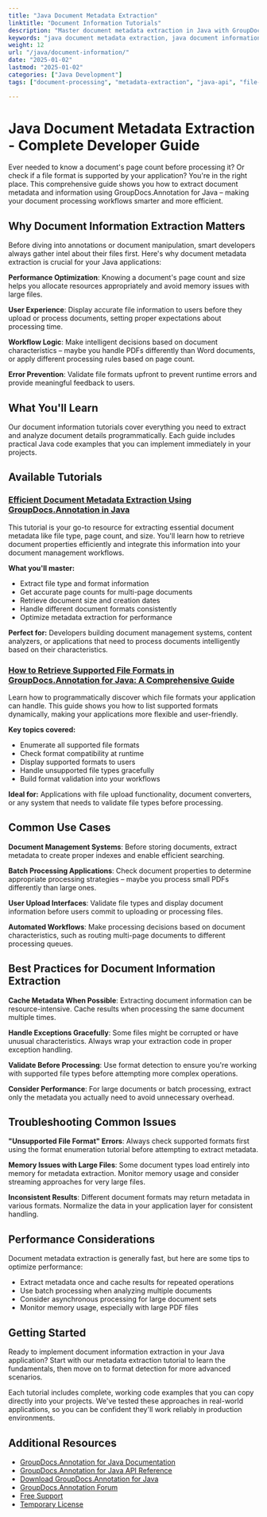 ```yaml
---
title: "Java Document Metadata Extraction"
linktitle: "Document Information Tutorials"
description: "Master document metadata extraction in Java with GroupDocs.Annotation. Get file info, formats, properties & page details programmatically with code examples."
keywords: "java document metadata extraction, java document information api, extract document properties java, java file format detection, document analysis java"
weight: 12
url: "/java/document-information/"
date: "2025-01-02"
lastmod: "2025-01-02"
categories: ["Java Development"]
tags: ["document-processing", "metadata-extraction", "java-api", "file-analysis"]

---
```

# Java Document Metadata Extraction - Complete Developer Guide

Ever needed to know a document's page count before processing it? Or check if a file format is supported by your application? You're in the right place. This comprehensive guide shows you how to extract document metadata and information using GroupDocs.Annotation for Java – making your document processing workflows smarter and more efficient.

## Why Document Information Extraction Matters

Before diving into annotations or document manipulation, smart developers always gather intel about their files first. Here's why document metadata extraction is crucial for your Java applications:

**Performance Optimization**: Knowing a document's page count and size helps you allocate resources appropriately and avoid memory issues with large files.

**User Experience**: Display accurate file information to users before they upload or process documents, setting proper expectations about processing time.

**Workflow Logic**: Make intelligent decisions based on document characteristics – maybe you handle PDFs differently than Word documents, or apply different processing rules based on page count.

**Error Prevention**: Validate file formats upfront to prevent runtime errors and provide meaningful feedback to users.

## What You'll Learn

Our document information tutorials cover everything you need to extract and analyze document details programmatically. Each guide includes practical Java code examples that you can implement immediately in your projects.

## Available Tutorials

### [Efficient Document Metadata Extraction Using GroupDocs.Annotation in Java](./groupdocs-annotation-java-document-info-extraction/)

This tutorial is your go-to resource for extracting essential document metadata like file type, page count, and size. You'll learn how to retrieve document properties efficiently and integrate this information into your document management workflows.

**What you'll master:**
- Extract file type and format information
- Get accurate page counts for multi-page documents
- Retrieve document size and creation dates
- Handle different document formats consistently
- Optimize metadata extraction for performance

**Perfect for:** Developers building document management systems, content analyzers, or applications that need to process documents intelligently based on their characteristics.

### [How to Retrieve Supported File Formats in GroupDocs.Annotation for Java: A Comprehensive Guide](./groupdocs-annotation-java-supported-formats/)

Learn how to programmatically discover which file formats your application can handle. This guide shows you how to list supported formats dynamically, making your applications more flexible and user-friendly.

**Key topics covered:**
- Enumerate all supported file formats
- Check format compatibility at runtime
- Display supported formats to users
- Handle unsupported file types gracefully
- Build format validation into your workflows

**Ideal for:** Applications with file upload functionality, document converters, or any system that needs to validate file types before processing.

## Common Use Cases

**Document Management Systems**: Before storing documents, extract metadata to create proper indexes and enable efficient searching.

**Batch Processing Applications**: Check document properties to determine appropriate processing strategies – maybe you process small PDFs differently than large ones.

**User Upload Interfaces**: Validate file types and display document information before users commit to uploading or processing files.

**Automated Workflows**: Make processing decisions based on document characteristics, such as routing multi-page documents to different processing queues.

## Best Practices for Document Information Extraction

**Cache Metadata When Possible**: Extracting document information can be resource-intensive. Cache results when processing the same document multiple times.

**Handle Exceptions Gracefully**: Some files might be corrupted or have unusual characteristics. Always wrap your extraction code in proper exception handling.

**Validate Before Processing**: Use format detection to ensure you're working with supported file types before attempting more complex operations.

**Consider Performance**: For large documents or batch processing, extract only the metadata you actually need to avoid unnecessary overhead.

## Troubleshooting Common Issues

**"Unsupported File Format" Errors**: Always check supported formats first using the format enumeration tutorial before attempting to extract metadata.

**Memory Issues with Large Files**: Some document types load entirely into memory for metadata extraction. Monitor memory usage and consider streaming approaches for very large files.

**Inconsistent Results**: Different document formats may return metadata in various formats. Normalize the data in your application layer for consistent handling.

## Performance Considerations

Document metadata extraction is generally fast, but here are some tips to optimize performance:

- Extract metadata once and cache results for repeated operations
- Use batch processing when analyzing multiple documents
- Consider asynchronous processing for large document sets
- Monitor memory usage, especially with large PDF files

## Getting Started

Ready to implement document information extraction in your Java application? Start with our metadata extraction tutorial to learn the fundamentals, then move on to format detection for more advanced scenarios.

Each tutorial includes complete, working code examples that you can copy directly into your projects. We've tested these approaches in real-world applications, so you can be confident they'll work reliably in production environments.

## Additional Resources

- [GroupDocs.Annotation for Java Documentation](https://docs.groupdocs.com/annotation/java/)
- [GroupDocs.Annotation for Java API Reference](https://reference.groupdocs.com/annotation/java/)
- [Download GroupDocs.Annotation for Java](https://releases.groupdocs.com/annotation/java/)
- [GroupDocs.Annotation Forum](https://forum.groupdocs.com/c/annotation)
- [Free Support](https://forum.groupdocs.com/)
- [Temporary License](https://purchase.groupdocs.com/temporary-license/)
